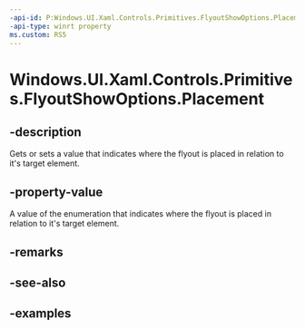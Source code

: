 ```yaml
---
-api-id: P:Windows.UI.Xaml.Controls.Primitives.FlyoutShowOptions.Placement
-api-type: winrt property
ms.custom: RS5
---
```


<!-- Property syntax.
public IReference<FlyoutPlacementMode> Placement { get;  set; }
-->

# Windows.UI.Xaml.Controls.Primitives.FlyoutShowOptions.Placement

## -description

Gets or sets a value that indicates where the flyout is placed in relation to it's target element.

## -property-value

A value of the enumeration that indicates where the flyout is placed in relation to it's target element.

## -remarks

## -see-also

## -examples

